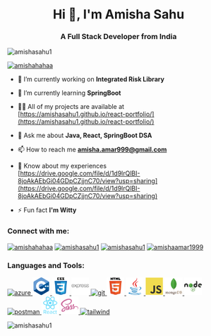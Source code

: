 <h1 align="center">Hi 👋, I'm Amisha Sahu</h1>
<h3 align="center">A Full Stack Developer from India</h3>

<p align="left"> <img src="https://komarev.com/ghpvc/?username=amishasahu1&label=Profile%20views&color=0e75b6&style=flat" alt="amishasahu1" /> </p>

<p align="left"> <a href="https://twitter.com/amishahahaa" target="blank"><img src="https://img.shields.io/twitter/follow/amishahahaa?logo=twitter&style=for-the-badge" alt="amishahahaa" /></a> </p>

- 🔭 I’m currently working on **Integrated Risk Library**

- 🌱 I’m currently learning **SpringBoot**

- 👨‍💻 All of my projects are available at [https://amishasahu1.github.io/react-portfolio/](https://amishasahu1.github.io/react-portfolio/)

- 💬 Ask me about **Java, React, SpringBoot DSA**

- 📫 How to reach me **amisha.amar999@gmail.com**

- 📄 Know about my experiences [https://drive.google.com/file/d/1d9lrQlBI-8joAkAEbGi04GDpCZjjnC70/view?usp=sharing](https://drive.google.com/file/d/1d9lrQlBI-8joAkAEbGi04GDpCZjjnC70/view?usp=sharing)

- ⚡ Fun fact **I'm Witty**

<h3 align="left">Connect with me:</h3>
<p align="left">
<a href="https://twitter.com/amishahahaa" target="blank"><img align="center" src="https://raw.githubusercontent.com/rahuldkjain/github-profile-readme-generator/master/src/images/icons/Social/twitter.svg" alt="amishahahaa" height="30" width="40" /></a>
<a href="https://linkedin.com/in/amishasahu1" target="blank"><img align="center" src="https://raw.githubusercontent.com/rahuldkjain/github-profile-readme-generator/master/src/images/icons/Social/linked-in-alt.svg" alt="amishasahu1" height="30" width="40" /></a>
<a href="https://www.leetcode.com/amishasahu1" target="blank"><img align="center" src="https://raw.githubusercontent.com/rahuldkjain/github-profile-readme-generator/master/src/images/icons/Social/leet-code.svg" alt="amishasahu1" height="30" width="40" /></a>
<a href="https://auth.geeksforgeeks.org/user/amishaamar1999" target="blank"><img align="center" src="https://raw.githubusercontent.com/rahuldkjain/github-profile-readme-generator/master/src/images/icons/Social/geeks-for-geeks.svg" alt="amishaamar1999" height="30" width="40" /></a>
</p>

<h3 align="left">Languages and Tools:</h3>
<p align="left"> <a href="https://azure.microsoft.com/en-in/" target="_blank" rel="noreferrer"> <img src="https://www.vectorlogo.zone/logos/microsoft_azure/microsoft_azure-icon.svg" alt="azure" width="40" height="40"/> </a> <a href="https://www.w3schools.com/cpp/" target="_blank" rel="noreferrer"> <img src="https://raw.githubusercontent.com/devicons/devicon/master/icons/cplusplus/cplusplus-original.svg" alt="cplusplus" width="40" height="40"/> </a> <a href="https://www.w3schools.com/css/" target="_blank" rel="noreferrer"> <img src="https://raw.githubusercontent.com/devicons/devicon/master/icons/css3/css3-original-wordmark.svg" alt="css3" width="40" height="40"/> </a> <a href="https://expressjs.com" target="_blank" rel="noreferrer"> <img src="https://raw.githubusercontent.com/devicons/devicon/master/icons/express/express-original-wordmark.svg" alt="express" width="40" height="40"/> </a> <a href="https://git-scm.com/" target="_blank" rel="noreferrer"> <img src="https://www.vectorlogo.zone/logos/git-scm/git-scm-icon.svg" alt="git" width="40" height="40"/> </a> <a href="https://www.w3.org/html/" target="_blank" rel="noreferrer"> <img src="https://raw.githubusercontent.com/devicons/devicon/master/icons/html5/html5-original-wordmark.svg" alt="html5" width="40" height="40"/> </a> <a href="https://www.java.com" target="_blank" rel="noreferrer"> <img src="https://raw.githubusercontent.com/devicons/devicon/master/icons/java/java-original.svg" alt="java" width="40" height="40"/> </a> <a href="https://developer.mozilla.org/en-US/docs/Web/JavaScript" target="_blank" rel="noreferrer"> <img src="https://raw.githubusercontent.com/devicons/devicon/master/icons/javascript/javascript-original.svg" alt="javascript" width="40" height="40"/> </a> <a href="https://www.mongodb.com/" target="_blank" rel="noreferrer"> <img src="https://raw.githubusercontent.com/devicons/devicon/master/icons/mongodb/mongodb-original-wordmark.svg" alt="mongodb" width="40" height="40"/> </a> <a href="https://nodejs.org" target="_blank" rel="noreferrer"> <img src="https://raw.githubusercontent.com/devicons/devicon/master/icons/nodejs/nodejs-original-wordmark.svg" alt="nodejs" width="40" height="40"/> </a> <a href="https://postman.com" target="_blank" rel="noreferrer"> <img src="https://www.vectorlogo.zone/logos/getpostman/getpostman-icon.svg" alt="postman" width="40" height="40"/> </a> <a href="https://reactjs.org/" target="_blank" rel="noreferrer"> <img src="https://raw.githubusercontent.com/devicons/devicon/master/icons/react/react-original-wordmark.svg" alt="react" width="40" height="40"/> </a> <a href="https://sass-lang.com" target="_blank" rel="noreferrer"> <img src="https://raw.githubusercontent.com/devicons/devicon/master/icons/sass/sass-original.svg" alt="sass" width="40" height="40"/> </a> <a href="https://tailwindcss.com/" target="_blank" rel="noreferrer"> <img src="https://www.vectorlogo.zone/logos/tailwindcss/tailwindcss-icon.svg" alt="tailwind" width="40" height="40"/> </a> </p>

<p><img align="left" src="https://github-readme-stats.vercel.app/api/top-langs?username=amishasahu1&show_icons=true&locale=en&layout=compact" alt="amishasahu1" /></p>

